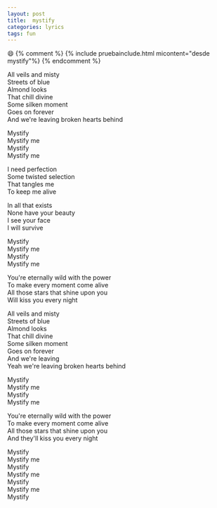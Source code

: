 ```yaml
---
layout: post
title:  mystify
categories: lyrics
tags: fun
---
```

:smile:
{% comment %}
{% include pruebainclude.html micontent="desde mystify"%}
{% endcomment %}

All veils and misty  
Streets of blue  
Almond looks  
That chill divine  
Some silken moment  
Goes on forever  
And we're leaving broken hearts behind  

Mystify  
Mystify me  
Mystify  
Mystify me  

I need perfection  
Some twisted selection  
That tangles me  
To keep me alive  

In all that exists  
None have your beauty  
I see your face  
I will survive  

Mystify  
Mystify me  
Mystify  
Mystify me  

You're eternally wild with the power  
To make every moment come alive  
All those stars that shine upon you  
Will kiss you every night  

All veils and misty  
Streets of blue  
Almond looks  
That chill divine  
Some silken moment  
Goes on forever  
And we're leaving  
Yeah we're leaving broken hearts behind  

Mystify  
Mystify me  
Mystify  
Mystify me  

You're eternally wild with the power  
To make every moment come alive  
All those stars that shine upon you  
And they'll kiss you every night  

Mystify  
Mystify me  
Mystify  
Mystify me  
Mystify  
Mystify me  
Mystify  
